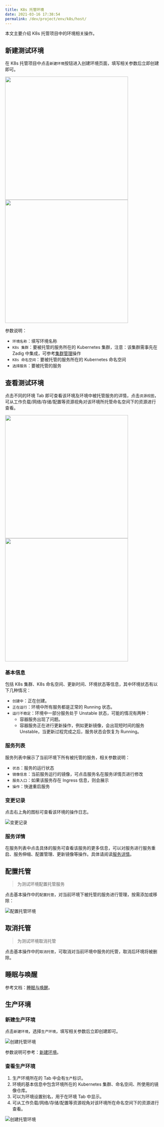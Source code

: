 ```yaml
---
title: K8s 托管环境
date: 2021-03-16 17:38:54
permalink: /dev/project/env/k8s/host/
---
```


本文主要介绍 K8s 托管项目中的环境相关操作。

## 新建测试环境

在 K8s 托管项目中点击`新建环境`按钮进入创建环境页面，填写相关参数后立即创建即可。

<img src="../../../../_images/create_host_env.png" width="400">
<img src="../../../../_images/create_host_env_1.png" width="400">

参数说明：

- `环境名称`：填写环境名称
- `K8s 集群`：要被托管的服务所在的 Kubernetes 集群，注意：该集群需事先在 Zadig 中集成，可参考[集群管理](/dev/pages/cluster_manage)操作
- `K8s 命名空间`：要被托管的服务所在的 Kubernetes 命名空间
- `选择服务`：要被托管的服务

## 查看测试环境

点击不同的环境 Tab 即可查看该环境及环境中被托管服务的详情，点击`资源视图`，可从工作负载/网络/存储/配置等资源视角对该环境所托管命名空间下的资源进行查看。

<img src="../../../../_images/list_host_env.png" width="400">
<img src="../../../../_images/list_host_env_1.png" width="400">

### 基本信息
包括 K8s 集群、K8s 命名空间、更新时间、环境状态等信息，其中环境状态有以下几种情况：
- `创建中`：正在创建。
- `正在运行`：环境中所有服务都是正常的 Running 状态。
- `运行不稳定`：环境中一部分服务处于 Unstable 状态，可能的情况有两种：
	- 容器服务出现了问题。
	- 容器服务正在进行更新操作，例如更新镜像，会出现短时间的服务 Unstable，当更新过程完成之后，服务状态会恢复为 Running。

### 服务列表

服务列表中展示了当前环境下所有被托管的服务，相关参数说明：

- `状态`：服务的运行状态
- `镜像信息`：当前服务运行的镜像，可点击服务名在服务详情页进行修改
- `服务入口`：如果该服务存在 Ingress 信息，则会展示
- `操作`：快速重启服务

### 变更记录
点击右上角的图标可查看该环境的操作日志。

![变更记录](../../../../_images/env_oplog_host.png)

### 服务详情

在服务列表中点击具体的服务可查看该服务的更多信息，可以对服务进行服务重启、服务伸缩、配置管理、更新镜像等操作。具体请阅读[服务详情](/dev/project/env/service/)。

## 配置托管

> 为测试环境配置托管服务

点击基本操作中的`配置托管`，对当前环境下被托管的服务进行管理，按需添加或移除：

![配置托管环境](../../../../_images/config_host_env.png)

## 取消托管

> 为测试环境取消托管

点击基本操作中的`取消托管`，可取消对当前环境中服务的托管，取消后环境将被删除。

## 睡眠与唤醒

参考文档：[睡眠与唤醒](/dev/project/env/k8s/#睡眠与唤醒)。

## 生产环境

### 新建生产环境

点击`新建环境`，选择`生产环境`，填写相关参数后立即创建即可。

![创建托管环境](../../../../_images/create_host_env.png)

参数说明可参考：[新建环境](/dev/project/prod/env/k8s/#新建环境)。

### 查看生产环境

1. 生产环境所在的 Tab 中会有`生产`标识。
2. 环境的基本信息中包含环境所在的 Kubernetes 集群、命名空间、所使用的镜像仓库。
2. 可以为环境设置别名，用于在环境 Tab 中显示。
3. 可从工作负载/网络/存储/配置等资源视角对该环境所在命名空间下的资源进行查看。

![创建托管环境](../../../../_images/show_host_prod_env.png)
